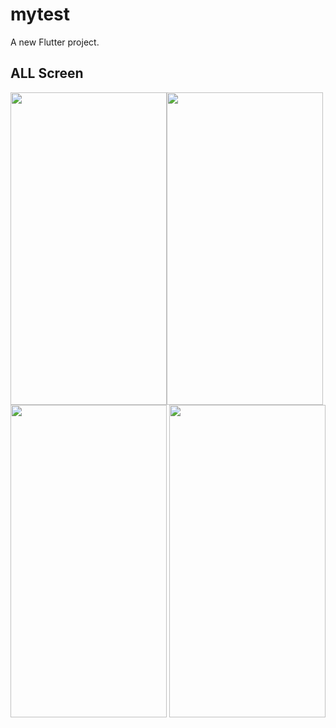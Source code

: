 # mytest

A new Flutter project.

## ALL Screen

<img src="https://user-images.githubusercontent.com/60324463/187438621-1acc857d-8262-4006-a8bb-c2ab6b32c964.png" width="250" height="500"><img src="https://user-images.githubusercontent.com/60324463/187438640-4d7cff6d-ee4b-44d5-bcf0-07164db67b6a.png" width="250" height="500"> <img src="https://user-images.githubusercontent.com/60324463/187438686-73f35c9a-07ee-4134-9623-5e7888ad2556.png" width="250" height="500">
<img src="https://user-images.githubusercontent.com/60324463/187438672-a868850c-0174-4e47-85c9-a268b9fbf46a.png" width="250" height="500" >
